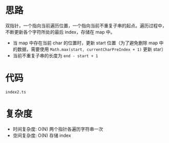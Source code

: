 # 思路

双指针，一个指向当前遍历位置，一个指向当前不重复子串的起点。遍历过程中，不断更新各个字符所处的最后 index，存储在 map 中。
- 当 map 中存在当前 char 的位置时，更新 start 位置（为了避免删除 map 中的数据，需要使用 `Math.max(start, currentCharPreIndex + 1)` 更新 star）
- 当前不重复子串的长度为 `end - start + 1`

# 代码

`index2.ts`

# 复杂度

-   时间复杂度: O(N) 两个指针各遍历字符串一次
-   空间复杂度: O(N) 存储 index
